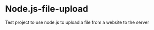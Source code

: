 Node.js-file-upload
===================

Test project to use node.js to upload a file from a website to the server